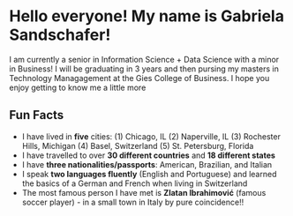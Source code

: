 # Hello everyone! My name is Gabriela Sandschafer!
I am currently a senior in Information Science + Data Science with a minor in Business! 
I will be graduating in 3 years and then pursing my masters in Technology Managagement at the Gies College of Business. 
I hope you enjoy getting to know me a little more

## Fun Facts
- I have lived in **five** cities: (1) Chicago, IL (2) Naperville, IL (3) Rochester Hills, Michigan (4) Basel, Switzerland (5) St. Petersburg, Florida
- I have travelled to over **30 different countries** and **18 different states**
- I have **three nationalities/passports**: American, Brazilian, and Italian
- I speak **two languages fluently** (English and Portuguese) and learned the basics of a German and French when living in Switzerland
- The most famous person I have met is **Zlatan Ibrahimović** (famous soccer player) - in a small town in Italy by pure coincidence!! 
